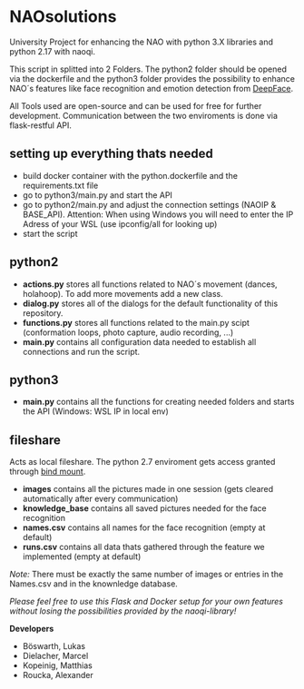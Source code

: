 # NAOsolutions
University Project for enhancing the NAO with python 3.X libraries and python 2.17 with naoqi.

This script in splitted into 2 Folders.
The python2 folder should be opened via the dockerfile and the python3 folder provides the
possibility to enhance NAO´s features like face recognition and emotion detection from [DeepFace](https://github.com/serengil/deepface).

All Tools used are open-source and can be used for free for further development.
Communication between the two enviroments is done via flask-restful API.

## setting up everything thats needed

- build docker container with the python.dockerfile and the requirements.txt file
- go to python3/main.py and start the API
- go to python2/main.py and adjust the connection settings (NAOIP & BASE_API). Attention: When using Windows you will need to enter the IP Adress of your WSL (use ipconfig/all for looking up)
- start the script

## python2

- **actions.py** stores all functions related to NAO´s movement (dances, holahoop). To add more movements add a new class.
- **dialog.py** stores all of the dialogs for the default functionality of this repository.
- **functions.py** stores all functions related to the main.py scipt (conformation loops, photo capture, audio recording, ...)
- **main.py** contains all configuration data needed to establish all connections and run the script.

## python3

- **main.py** contains all the functions for creating needed folders and starts the API (Windows: WSL IP in local env)

## fileshare
Acts as local fileshare. The python 2.7 enviroment gets access granted through [bind mount](https://docs.docker.com/storage/bind-mounts/).

- **images** contains all the pictures made in one session (gets cleared automatically after every communication)
- **knowledge_base** contains all saved pictures needed for the face recognition
- **names.csv** contains all names for the face recognition (empty at default)
- **runs.csv** contains all data thats gathered through the feature we implemented (empty at default)

*Note:* There must be exactly the same number of images or entries in the Names.csv and in the knownledge database.

*Please feel free to use this Flask and Docker setup for your own features without losing the possibilities provided by the naoqi-library!*

**Developers**
- Böswarth, Lukas
- Dielacher, Marcel
- Kopeinig, Matthias
- Roucka, Alexander
